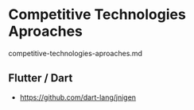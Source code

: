 # Competitive Technologies Aproaches

competitive-technologies-aproaches.md

## Flutter / Dart

*   https://github.com/dart-lang/jnigen

